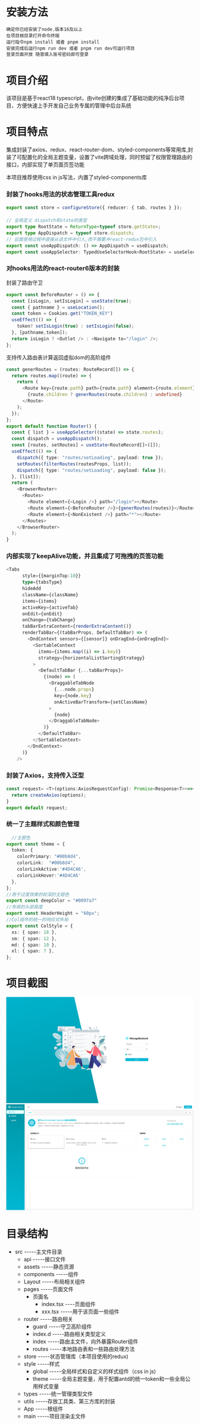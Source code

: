 # 安装方法

```javascript
确定你已经安装了node,版本16及以上
在项目根目录打开命令终端
运行指令npm install 或者 pnpm install
安装完成后运行npm run dev 或者 pnpm run dev可运行项目
登录页面开放 随意填入账号密码即可登录
```

# **项目介绍**

该项目是基于react18 typescript，由vite创建的集成了基础功能的纯净后台项目，方便快速上手开发自己业务专属的管理中后台系统

# 项目特点

集成封装了axios、redux、react-router-dom、styled-components等常用库,封装了可配置化的全局主题变量，设置了vite跨域处理，同时预留了权限管理路由的接口，内部实现了单页面页签功能

本项目推荐使用css in js写法，内置了styled-components库

### 封装了hooks用法的状态管理工具redux

```typescript
export const store = configureStore({ reducer: { tab, routes } });

// 全局定义 dispatch和state的类型
export type RootState = ReturnType<typeof store.getState>;
export type AppDispatch = typeof store.dispatch;
// 后面使用过程中直接从该文件中引入,而不需要冲react-redux包中引入
export const useAppDispatch: () => AppDispatch = useDispatch;
export const useAppSelector: TypedUseSelectorHook<RootState> = useSelector;
```

### 对hooks用法的react-router6版本的封装

封装了路由守卫

```typescript
export const BeforeRouter = () => {
  const [isLogin, setIsLogin] = useState(true);
  const { pathname } = useLocation();
  const token = Cookies.get("TOKEN_KEY")
  useEffect(() => {
    token? setIsLogin(true) : setIsLogin(false);
  }, [pathname,token]);
  return isLogin ? <Outlet /> : <Navigate to="/login" />;
};
```

支持传入路由表计算返回虚拟dom的高阶组件

```typescript
const generRoutes = (routes: RouteRecord[]) => {
  return routes.map((route) => {
    return (
      <Route key={route.path} path={route.path} element={route.element}>
        {route.children ? generRoutes(route.children) : undefined}
      </Route>
    );
  });
};
export default function Router() {
  const { list } = useAppSelector((state) => state.routes);
  const dispatch = useAppDispatch();
  const [routes, setRoutes] = useState<RouteRecord[]>([]);
  useEffect(() => {
    dispatch({ type: "routes/setLoading", payload: true });
    setRoutes(filterRoutes(routesProps, list));
    dispatch({ type: "routes/setLoading", payload: false });
  }, [list]);
  return (
    <BrowserRouter>
      <Routes>
        <Route element={<Login />} path="/login"></Route>
        <Route element={<BeforeRouter />}>{generRoutes(routes)}</Route>
        <Route element={<NonExistent />} path="*"></Route>
      </Routes>
    </BrowserRouter>
  );
}
```

### 内部实现了keepAlive功能，并且集成了可拖拽的页签功能

```typescript
<Tabs
      style={{marginTop:10}}
      type={tabsType}
      hideAdd
      className={className}
      items={items}
      activeKey={activeTab}
      onEdit={onEdit}
      onChange={tabChange}
      tabBarExtraContent={renderExtraContent()}
      renderTabBar={(tabBarProps, DefaultTabBar) => (
        <DndContext sensors={[sensor]} onDragEnd={onDragEnd}>
          <SortableContext
            items={items.map((i) => i.key)}
            strategy={horizontalListSortingStrategy}
          >
            <DefaultTabBar {...tabBarProps}>
              {(node) => (
                <DraggableTabNode
                  {...node.props}
                  key={node.key}
                  onActiveBarTransform={setClassName}
                >
                  {node}
                </DraggableTabNode>
              )}
            </DefaultTabBar>
          </SortableContext>
        </DndContext>
      )}
    />
```

### 封装了Axios，支持传入泛型

```typescript
const request= <T>(options:AxiosRequestConfig): Promise<Response<T>>=>{
  return createAxios(options);
}
export default request;
```

### 统一了主题样式和颜色管理

```typescript
  //主题色
export const theme = {
  token: {
    colorPrimary: "#00b8d4",
    colorLink:  "#00b8d4",
    colorLinkActive:'#4D4CA6',
    colorLinkHover:'#4D4CA6'
  },
};
//用于过度效果的较深的主题色
export const deepColor = "#0097a7"
//布局的头部高度
export const HeaderHeight = "60px";
//Col组件的统一的响应式布局
export const ColStyle = {
  xs: { span: 18 },
  sm: { span: 12 },
  md: { span: 10 },
  xl: { span: 7 },
};
```

# 项目截图

![1686727469490](image/README/1686727469490.png)![1686727472663](image/README/1686727472663.png)

# 目录结构

* src -----主文件目录
  * api -----接口文件
  * assets  -----静态资源
  * components -----组件
  * Layout -----布局相关组件
  * pages -----页面文件
    * 页面名
      * index.tsx ----页面组件
      * xxx.tsx -----用于该页面一些组件
  * router -----路由相关
    * guard -----守卫高阶组件
    * index.d -----路由相关类型定义
    * index -----路由主文件，向外暴露Router组件
    * routes -----本地路由表和一些路由处理方法
  * store -----状态管理库（本项目使用的redux)
  * style -----样式
    * global -----全局样式和自定义的样式组件（css in js)
    * theme -----全局主题变量，用于配置antd的统一token和一些全局公用样式变量
  * types -----统一管理类型文件
  * utils -----存放工具类、第三方库的封装
  * App -----根组件
  * main -----项目渲染主文件
